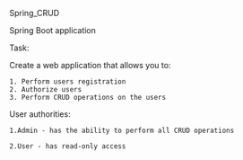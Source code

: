 Spring_CRUD

Spring Boot application

Task:

Create a web application that allows you to:

    1. Perform users registration
    2. Authorize users
    3. Perform CRUD operations on the users
    
User authorities:


    1.Admin - has the ability to perform all CRUD operations

    2.User - has read-only access
    
    
